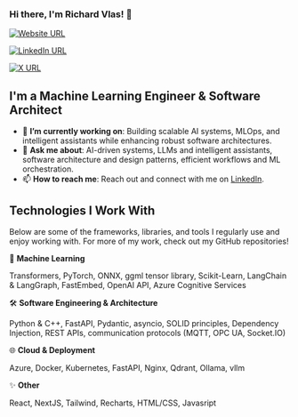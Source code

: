 ### Hi there, I'm Richard Vlas! 👋

[![Website URL](https://img.shields.io/badge/website-Learn_More-yellow?logo=Page&style=for-the-badge)](https://www.richardvlas.com/)

[![LinkedIn URL](https://img.shields.io/badge/LinkedIn-Connect-0077B5?style=for-the-badge&logo=linkedin&logoColor=white)](https://www.linkedin.com/in/richard-vlas/)

[![X URL](https://img.shields.io/badge/X-Follow-1DA1F2?style=for-the-badge&logo=x&logoColor=white)](https://x.com/RichardVlas)


## I'm a Machine Learning Engineer & Software Architect
- 🔭 **I’m currently working on**: Building scalable AI systems, MLOps, and intelligent assistants while enhancing robust software architectures.
- 💬 **Ask me about**: AI-driven systems, LLMs and intelligent assistants, software architecture and design patterns, efficient workflows and ML orchestration.
- 📫 **How to reach me**: Reach out and connect with me on [LinkedIn](https://www.linkedin.com/in/richard-vlas/).

## Technologies I Work With
Below are some of the frameworks, libraries, and tools I regularly use and enjoy working with. For more of my work, check out my GitHub repositories!

🧠 **Machine Learning**

Transformers, PyTorch, ONNX, ggml tensor library, Scikit-Learn, LangChain & LangGraph, FastEmbed, OpenAI API, Azure Cognitive Services

🛠️ **Software Engineering & Architecture**

Python & C++, FastAPI, Pydantic, asyncio, SOLID principles, Dependency Injection, REST APIs, communication protocols (MQTT, OPC UA, Socket.IO)

🌐 **Cloud & Deployment**

Azure, Docker, Kubernetes, FastAPI, Nginx, Qdrant, Ollama, vllm

✨ **Other**

React, NextJS, Tailwind, Recharts, HTML/CSS, Javasript


<!--
**richardvlas/richardvlas** is a ✨ _special_ ✨ repository because its `README.md` (this file) appears on your GitHub profile.

Here are some ideas to get you started:

- 🔭 I’m currently working on ...
- 🌱 I’m currently learning ...
- 👯 I’m looking to collaborate on ...
- 🤔 I’m looking for help with ...
- 💬 Ask me about ...
- 📫 How to reach me: ...
- 😄 Pronouns: ...
- ⚡ Fun fact: ...
-->
